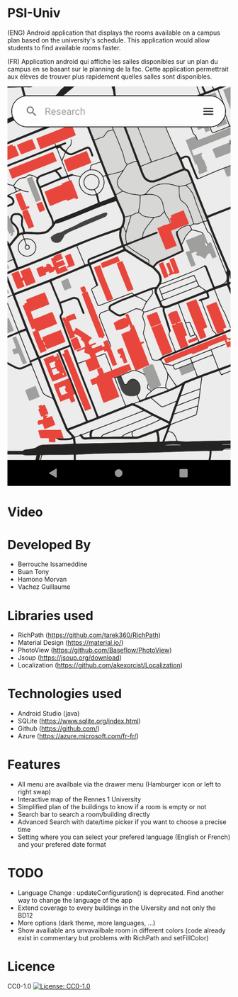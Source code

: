 # PSI-Univ

(ENG) Android application that displays the rooms available on a campus plan based on the
university's schedule. This application would allow students to find available rooms faster.

(FR) Application android qui affiche les salles disponibles sur un plan du campus en se basant sur
le planning de la fac. Cette application permettrait aux élèves de trouver plus rapidement quelles
salles sont disponibles.

![](documents/preview.gif)

# Video

# Developed By

- Berrouche Issameddine
- Buan Tony
- Hamono Morvan
- Vachez Guillaume

# Libraries used

- RichPath (https://github.com/tarek360/RichPath)
- Material Design (https://material.io/)
- PhotoView (https://github.com/Baseflow/PhotoView)
- Jsoup (https://jsoup.org/download)
- Localization (https://github.com/akexorcist/Localization)

# Technologies used

- Android Studio (java)
- SQLite (https://www.sqlite.org/index.html)
- Github (https://github.com/)
- Azure (https://azure.microsoft.com/fr-fr/)

# Features

- All menu are availbale via the drawer menu (Hamburger icon or left to right swap)
- Interactive map of the Rennes 1 University
- Simplified plan of the buildings to know if a room is empty or not
- Search bar to search a room/building directly
- Advanced Search with date/time picker if you want to choose a precise time
- Setting where you can select your prefered language (English or French) and your prefered date
  format

# TODO

- Language Change : updateConfiguration() is deprecated. Find another way to change the language of
  the app
- Extend coverage to every buildings in the Uiversity and not only the BD12
- More options (dark theme, more languages, ...)
- Show availiable ans unvavailbale room in different colors (code already exist in commentary but problems with RichPath and setFillColor)

# Licence

CC0-1.0 [![License: CC0-1.0](https://licensebuttons.net/l/zero/1.0/80x15.png)](http://creativecommons.org/publicdomain/zero/1.0/)
